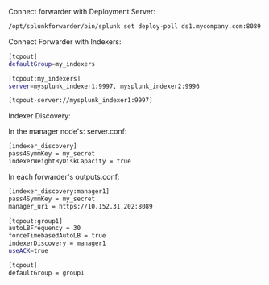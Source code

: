 Connect forwarder with Deployment Server:

```bash
/opt/splunkforwarder/bin/splunk set deploy-poll ds1.mycompany.com:8089
```

Connect Forwarder with Indexers:

``` bash
[tcpout]
defaultGroup=my_indexers

[tcpout:my_indexers]
server=mysplunk_indexer1:9997, mysplunk_indexer2:9996

[tcpout-server://mysplunk_indexer1:9997]
```


Indexer Discovery:

In the manager node's: server.conf:
```bash
[indexer_discovery]
pass4SymmKey = my_secret
indexerWeightByDiskCapacity = true
```


In each forwarder's outputs.conf:
```bash
[indexer_discovery:manager1]
pass4SymmKey = my_secret
manager_uri = https://10.152.31.202:8089

[tcpout:group1]
autoLBFrequency = 30
forceTimebasedAutoLB = true
indexerDiscovery = manager1
useACK=true

[tcpout]
defaultGroup = group1
```
